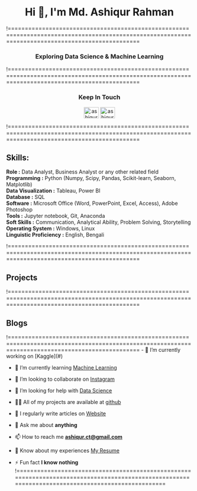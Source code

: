 

<h1 align="center">Hi 👋, I'm Md. Ashiqur Rahman</h1>
!==================================================================================================================================================
<h3 align="center">Exploring Data Science & Machine Learning</h3>
!==================================================================================================================================================
<h3 align="center">Keep In Touch</h3>
<p align="center">
<a href="https://linkedin.com/in/ashiqur0202" target="blank"><img align="center" src="https://raw.githubusercontent.com/rahuldkjain/github-profile-readme-generator/master/src/images/icons/Social/linked-in-alt.svg" alt="ashiqur0202" height="30" width="40" /></a>
<a href="https://kaggle.com/ashiqur0202" target="blank"><img align="center" src="https://raw.githubusercontent.com/rahuldkjain/github-profile-readme-generator/master/src/images/icons/Social/kaggle.svg" alt="ashiqur0202" height="30" width="40" /></a>
</p>
!==================================================================================================================================================
<h2>Skills:</h2>
<p>
  <b> Role		:</b> Data Analyst, Business Analyst or any other related field<br>
  <b>Programming	 	:</b>  Python (Numpy, Scipy, Pandas, Scikit-learn, Seaborn, Matplotlib)<br>
  <b>Data Visualization	:</b>  Tableau, Power BI<br>
  <b>Database		:</b>  SQL<br>
  <b>Software		:</b>  Microsoft Office (Word, PowerPoint, Excel, Access), Adobe Photoshop<br>
  <b>Tools		:</b>  Jupyter notebook, Git, Anaconda<br>
  <b>Soft Skills		:</b>  Communication, Analytical Ability, Problem Solving, Storytelling<br>
  <b>Operating System 	:</b>  Windows, Linux<br>
  <b>Linguistic Proficiency 	:</b>  English, Bengali<br>
</p>
!==================================================================================================================================================
<h2 align="left">Projects</h2>
!==================================================================================================================================================
<h2 align="left">Blogs</h2>
!==================================================================================================================================================
- 🔭 I’m currently working on [Kaggle](#)

- 🌱 I’m currently learning [Machine Learning](#)

- 👯 I’m looking to collaborate on [Instagram](#)

- 🤝 I’m looking for help with [Data Science](#)

- 👨‍💻 All of my projects are available at [github](github)

- 📝 I regularly write articles on [Website](https://www.ashiqnotes.com/)

- 💬 Ask me about **anything**

- 📫 How to reach me **ashiqur.ct@gmail.com**

- 📄 Know about my experiences [My Resume](#)

- ⚡ Fun fact **I know nothing**
!==================================================================================================================================================
